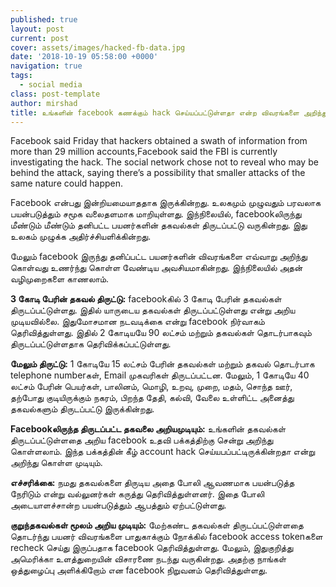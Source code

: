 ```yaml
---
published: true
layout: post
current: post
cover: assets/images/hacked-fb-data.jpg
date: '2018-10-19 05:58:00 +0000'
navigation: true
tags:
  - social media
class: post-template
author: mirshad
title: உங்களின் facebook கணக்கும் hack செய்யப்பட்டுள்ளதா என்ற விவரங்களை அறிந்து கொள்ளுங்கள்.
---
```

Facebook said Friday that hackers obtained a swath of information from more than 29 million accounts,Facebook said the FBI is currently investigating the hack. The social network chose not to reveal who may be behind the attack, saying there’s a possibility that smaller attacks of the same nature could happen.

Facebook என்பது இன்றியமையாததாக இருக்கின்றது. உலகமும் முழுவதும் பரவலாக பயன்படுத்தும் சமூக வலைதளமாக மாறியுள்ளது. இந்நிலையில், facebookலிருந்து மீண்டும் மீண்டும் தனிபட்ட பயனர்களின் தகவல்கள் திருடப்பட்டு வருகின்றது. இது உலகம் முழுக்க அதிர்ச்சியளிக்கின்றது.

மேலும் facebook இருந்து தனிப்பட்ட பயனர்களின் விவரங்களை எவ்வாறு அறிந்து கொள்வது உணர்ந்து கொள்ள வேண்டிய அவசியமாகின்றது. இந்நிலையில் அதன் வழிமுறைகளை காணலாம்.

**3 கோடி பேரின் தகவல் திருட்டு:** facebookகில் 3 கோடி பேரின் தகவல்கள் திருடப்பட்டுள்ளது. இதில் யாருடைய தகவல்கள் திருடப்பட்டுள்ளது என்று அறிய முடியவில்லை. இதுமோசமான நடவடிக்கை என்று facebook நிர்வாகம் தெரிவித்துள்ளது. இதில் 2 கோடியயே 90 லட்சம் மற்றும் தகவல்கள் தொடர்பாகவும் திருடப்பட்டுள்ளதாக தெரிவிக்கப்பட்டுள்ளது.

**மேலும் திருட்டு:** 1 கோடியே 15 லட்சம் பேரின் தகவல்கள் மற்றும் தகவல் தொடர்பாக telephone numberகள், Email முகவரிகள் திருடப்பட்டன. மேலும், 1 கோடியே 40 லட்சம் பேரின் பெயர்கள், பாலினம், மொழி, உறவு, முறை, மதம், சொந்த ஊர், தற்போது குடியிருக்கும் நகரம், பிறந்த தேதி, கல்வி, வேலை உள்ளிட்ட அனைத்து தகவல்களும் திருடப்பட்டு இருக்கின்றது.

**Facebookலிருந்த திருடப்பட்ட தகவலை அறியமுடியும்:** உங்களின் தகவல்கள் திருடப்பட்டுள்ளதை அறிய facebook உதவி பக்கத்திற்கு சென்று அறிந்து கொள்ளலாம். இந்த பக்கத்தின் கீழ் account hack செய்யபப்பட்டிருக்கின்றதா என்று அறிந்து கொள்ள முடியும்.

**எச்சரிக்கை:** நமது தகவல்களை திருடிய அதை போலி ஆவணமாக பயன்படுத்த நேரிடும் என்று வல்லுனர்கள் கருத்து தெரிவித்துள்ளனர். இதை போலி அடையாளச்சான்ற பயன்படுத்தும் ஆபத்தும் ஏற்பட்டுள்ளது.

**குறுந்தகவல்கள் மூலம் அறிய முடியும்:** மேற்கண்ட தகவல்கள் திருடப்பட்டுள்ளதை தொடர்ந்து பயனர் விவரங்களை பாதுகாக்கும் நோக்கில் facebook access tokenகளை recheck செய்து இருப்பதாக facebook தெரிவித்துள்ளது. மேலும், இதுகுறித்து அமெரிக்கா உளத்துறையின் விசாரணை நடந்து வருகின்றது. அதற்கு நாங்கள் ஒத்துழைப்பு அளிக்கிறோம் என facebook நிறுவனம் தெரிவித்துள்ளது.